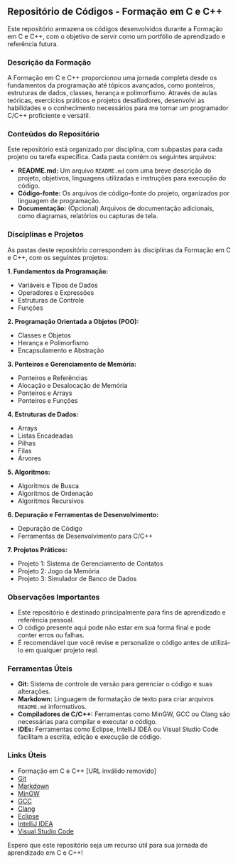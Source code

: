 ## Repositório de Códigos - Formação em C e C++

Este repositório armazena os códigos desenvolvidos durante a Formação em C e C++, com o objetivo de servir como um portfólio de aprendizado e referência futura.

### Descrição da Formação

A Formação em C e C++ proporcionou uma jornada completa desde os fundamentos da programação até tópicos avançados, como ponteiros, estruturas de dados, classes, herança e polimorfismo. Através de aulas teóricas, exercícios práticos e projetos desafiadores, desenvolvi as habilidades e o conhecimento necessários para me tornar um programador C/C++ proficiente e versátil.

### Conteúdos do Repositório

Este repositório está organizado por disciplina, com subpastas para cada projeto ou tarefa específica. Cada pasta contém os seguintes arquivos:

* **README.md:** Um arquivo `README.md` com uma breve descrição do projeto, objetivos, linguagens utilizadas e instruções para execução do código.
* **Código-fonte:** Os arquivos de código-fonte do projeto, organizados por linguagem de programação.
* **Documentação:** (Opcional) Arquivos de documentação adicionais, como diagramas, relatórios ou capturas de tela.

### Disciplinas e Projetos

As pastas deste repositório correspondem às disciplinas da Formação em C e C++, com os seguintes projetos:

**1. Fundamentos da Programação:**

* Variáveis e Tipos de Dados
* Operadores e Expressões
* Estruturas de Controle
* Funções

**2. Programação Orientada a Objetos (POO):**

* Classes e Objetos
* Herança e Polimorfismo
* Encapsulamento e Abstração

**3. Ponteiros e Gerenciamento de Memória:**

* Ponteiros e Referências
* Alocação e Desalocação de Memória
* Ponteiros e Arrays
* Ponteiros e Funções

**4. Estruturas de Dados:**

* Arrays
* Listas Encadeadas
* Pilhas
* Filas
* Árvores

**5. Algoritmos:**

* Algoritmos de Busca
* Algoritmos de Ordenação
* Algoritmos Recursivos

**6. Depuração e Ferramentas de Desenvolvimento:**

* Depuração de Código
* Ferramentas de Desenvolvimento para C/C++

**7. Projetos Práticos:**

* Projeto 1: Sistema de Gerenciamento de Contatos
* Projeto 2: Jogo da Memória
* Projeto 3: Simulador de Banco de Dados

### Observações Importantes

* Este repositório é destinado principalmente para fins de aprendizado e referência pessoal.
* O código presente aqui pode não estar em sua forma final e pode conter erros ou falhas.
* É recomendável que você revise e personalize o código antes de utilizá-lo em qualquer projeto real.

### Ferramentas Úteis

* **Git:** Sistema de controle de versão para gerenciar o código e suas alterações.
* **Markdown:** Linguagem de formatação de texto para criar arquivos `README.md` informativos.
* **Compiladores de C/C++:** Ferramentas como MinGW, GCC ou Clang são necessárias para compilar e executar o código.
* **IDEs:** Ferramentas como Eclipse, IntelliJ IDEA ou Visual Studio Code facilitam a escrita, edição e execução de código.

### Links Úteis

* Formação em C e C++ [URL inválido removido]
* [Git](https://git-scm.com/)
* [Markdown](https://commonmark.org/)
* [MinGW](https://www.mingw-w64.org/)
* [GCC](https://gcc.gnu.org/)
* [Clang](https://clang.llvm.org/)
* [Eclipse](https://www.eclipse.org/)
* [IntelliJ IDEA](https://www.jetbrains.com/idea/)
* [Visual Studio Code](https://code.visualstudio.com/)

Espero que este repositório seja um recurso útil para sua jornada de aprendizado em C e C++!
